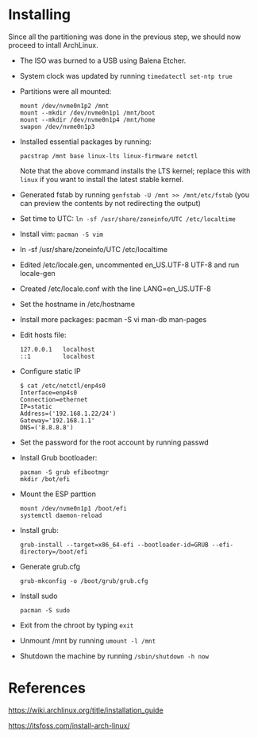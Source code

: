 # Installing

Since all the partitioning was done in the previous step, we should now proceed to intall ArchLinux.

- The ISO was burned to a USB using Balena Etcher. 

- System clock was updated by running `timedatectl set-ntp true`

- Partitions were all mounted:

    ```
    mount /dev/nvme0n1p2 /mnt
    mount --mkdir /dev/nvme0n1p1 /mnt/boot
    mount --mkdir /dev/nvme0n1p4 /mnt/home
    swapon /dev/nvme0n1p3
    ```

- Installed essential packages by running:

    ```
    pacstrap /mnt base linux-lts linux-firmware netctl
    ```

    Note that the above command installs the LTS kernel; replace this with `linux` if you want to install the latest stable kernel.

- Generated fstab by running `genfstab -U /mnt >> /mnt/etc/fstab` (you can preview the contents by not redirecting the output)

- Set time to UTC: `ln -sf /usr/share/zoneinfo/UTC /etc/localtime`

- Install vim: `pacman -S vim`

-  ln -sf /usr/share/zoneinfo/UTC /etc/localtime

- Edited /etc/locale.gen, uncommented en_US.UTF-8 UTF-8 and run locale-gen

- Created /etc/locale.conf with the line LANG=en_US.UTF-8

- Set the hostname in /etc/hostname

- Install more packages: pacman -S vi man-db man-pages

- Edit hosts file:

    ```
    127.0.0.1	localhost
    ::1	    	localhost
    ```

- Configure static IP

    ```
    $ cat /etc/netctl/enp4s0
    Interface=enp4s0
    Connection=ethernet
    IP=static
    Address=('192.168.1.22/24')
    Gateway='192.168.1.1'
    DNS=('8.8.8.8')
    ```

- Set the password for the root account by running passwd

- Install Grub bootloader:

    ```
    pacman -S grub efibootmgr
    mkdir /bot/efi
    ```

- Mount the ESP parttion

    ```
    mount /dev/nvme0n1p1 /boot/efi
    systemctl daemon-reload
    ```

- Install grub:

    ```
    grub-install --target=x86_64-efi --bootloader-id=GRUB --efi-directory=/boot/efi
    ```

- Generate grub.cfg

    ```
    grub-mkconfig -o /boot/grub/grub.cfg
    ```

- Install sudo

    ```
    pacman -S sudo
    ```

- Exit from the chroot by typing `exit`

- Unmount /mnt by running `umount -l /mnt`

- Shutdown the machine by running `/sbin/shutdown -h now`


# References

https://wiki.archlinux.org/title/installation_guide

https://itsfoss.com/install-arch-linux/

